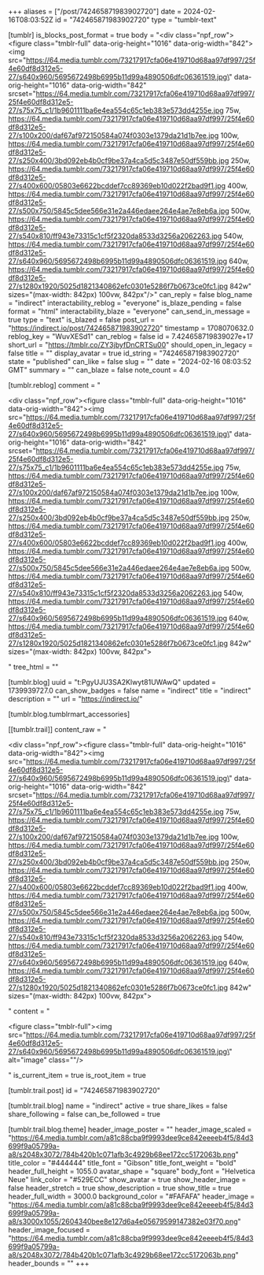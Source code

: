 +++
aliases = ["/post/742465871983902720"]
date = 2024-02-16T08:03:52Z
id = "742465871983902720"
type = "tumblr-text"

[tumblr]
is_blocks_post_format = true
body = "<div class=\"npf_row\"><figure class=\"tmblr-full\" data-orig-height=\"1016\" data-orig-width=\"842\"><img src=\"https://64.media.tumblr.com/73217917cfa06e419710d68aa97df997/25f4e60df8d312e5-27/s640x960/5695672498b6995b11d99a4890506dfc06361519.jpg\" data-orig-height=\"1016\" data-orig-width=\"842\" srcset=\"https://64.media.tumblr.com/73217917cfa06e419710d68aa97df997/25f4e60df8d312e5-27/s75x75_c1/1b9601111ba6e4ea554c65c1eb383e573dd4255e.jpg 75w, https://64.media.tumblr.com/73217917cfa06e419710d68aa97df997/25f4e60df8d312e5-27/s100x200/daf67af972150584a074f0303e1379da21d1b7ee.jpg 100w, https://64.media.tumblr.com/73217917cfa06e419710d68aa97df997/25f4e60df8d312e5-27/s250x400/3bd092eb4b0cf9be37a4ca5d5c3487e50df559bb.jpg 250w, https://64.media.tumblr.com/73217917cfa06e419710d68aa97df997/25f4e60df8d312e5-27/s400x600/05803e6622bcddef7cc89369eb10d022f2bad9f1.jpg 400w, https://64.media.tumblr.com/73217917cfa06e419710d68aa97df997/25f4e60df8d312e5-27/s500x750/5845c5dee566e31e2a446edaee264e4ae7e8eb6a.jpg 500w, https://64.media.tumblr.com/73217917cfa06e419710d68aa97df997/25f4e60df8d312e5-27/s540x810/ff943e73315c1cf5f2320da8533d3256a2062263.jpg 540w, https://64.media.tumblr.com/73217917cfa06e419710d68aa97df997/25f4e60df8d312e5-27/s640x960/5695672498b6995b11d99a4890506dfc06361519.jpg 640w, https://64.media.tumblr.com/73217917cfa06e419710d68aa97df997/25f4e60df8d312e5-27/s1280x1920/5025d1821340862efc0301e5286f7b0673ce0fc1.jpg 842w\" sizes=\"(max-width: 842px) 100vw, 842px\"/></figure></div>"
can_reply = false
blog_name = "indirect"
interactability_reblog = "everyone"
is_blaze_pending = false
format = "html"
interactability_blaze = "everyone"
can_send_in_message = true
type = "text"
is_blazed = false
post_url = "https://indirect.io/post/742465871983902720"
timestamp = 1708070632.0
reblog_key = "WuvXESd1"
can_reblog = false
id = 7.424658719839027e+17
short_url = "https://tmblr.co/ZY3jbyfDnCRTSu00"
should_open_in_legacy = false
title = ""
display_avatar = true
id_string = "742465871983902720"
state = "published"
can_like = false
slug = ""
date = "2024-02-16 08:03:52 GMT"
summary = ""
can_blaze = false
note_count = 4.0

[tumblr.reblog]
comment = "<p><div class=\"npf_row\"><figure class=\"tmblr-full\" data-orig-height=\"1016\" data-orig-width=\"842\"><img src=\"https://64.media.tumblr.com/73217917cfa06e419710d68aa97df997/25f4e60df8d312e5-27/s640x960/5695672498b6995b11d99a4890506dfc06361519.jpg\" data-orig-height=\"1016\" data-orig-width=\"842\" srcset=\"https://64.media.tumblr.com/73217917cfa06e419710d68aa97df997/25f4e60df8d312e5-27/s75x75_c1/1b9601111ba6e4ea554c65c1eb383e573dd4255e.jpg 75w, https://64.media.tumblr.com/73217917cfa06e419710d68aa97df997/25f4e60df8d312e5-27/s100x200/daf67af972150584a074f0303e1379da21d1b7ee.jpg 100w, https://64.media.tumblr.com/73217917cfa06e419710d68aa97df997/25f4e60df8d312e5-27/s250x400/3bd092eb4b0cf9be37a4ca5d5c3487e50df559bb.jpg 250w, https://64.media.tumblr.com/73217917cfa06e419710d68aa97df997/25f4e60df8d312e5-27/s400x600/05803e6622bcddef7cc89369eb10d022f2bad9f1.jpg 400w, https://64.media.tumblr.com/73217917cfa06e419710d68aa97df997/25f4e60df8d312e5-27/s500x750/5845c5dee566e31e2a446edaee264e4ae7e8eb6a.jpg 500w, https://64.media.tumblr.com/73217917cfa06e419710d68aa97df997/25f4e60df8d312e5-27/s540x810/ff943e73315c1cf5f2320da8533d3256a2062263.jpg 540w, https://64.media.tumblr.com/73217917cfa06e419710d68aa97df997/25f4e60df8d312e5-27/s640x960/5695672498b6995b11d99a4890506dfc06361519.jpg 640w, https://64.media.tumblr.com/73217917cfa06e419710d68aa97df997/25f4e60df8d312e5-27/s1280x1920/5025d1821340862efc0301e5286f7b0673ce0fc1.jpg 842w\" sizes=\"(max-width: 842px) 100vw, 842px\"></figure></div></p>"
tree_html = ""

[tumblr.blog]
uuid = "t:PgyUJU3SA2Klwyt81UWAwQ"
updated = 1739939727.0
can_show_badges = false
name = "indirect"
title = "indirect"
description = ""
url = "https://indirect.io/"

[tumblr.blog.tumblrmart_accessories]

[[tumblr.trail]]
content_raw = "<p><div class=\"npf_row\"><figure class=\"tmblr-full\" data-orig-height=\"1016\" data-orig-width=\"842\"><img src=\"https://64.media.tumblr.com/73217917cfa06e419710d68aa97df997/25f4e60df8d312e5-27/s640x960/5695672498b6995b11d99a4890506dfc06361519.jpg\" data-orig-height=\"1016\" data-orig-width=\"842\" srcset=\"https://64.media.tumblr.com/73217917cfa06e419710d68aa97df997/25f4e60df8d312e5-27/s75x75_c1/1b9601111ba6e4ea554c65c1eb383e573dd4255e.jpg 75w, https://64.media.tumblr.com/73217917cfa06e419710d68aa97df997/25f4e60df8d312e5-27/s100x200/daf67af972150584a074f0303e1379da21d1b7ee.jpg 100w, https://64.media.tumblr.com/73217917cfa06e419710d68aa97df997/25f4e60df8d312e5-27/s250x400/3bd092eb4b0cf9be37a4ca5d5c3487e50df559bb.jpg 250w, https://64.media.tumblr.com/73217917cfa06e419710d68aa97df997/25f4e60df8d312e5-27/s400x600/05803e6622bcddef7cc89369eb10d022f2bad9f1.jpg 400w, https://64.media.tumblr.com/73217917cfa06e419710d68aa97df997/25f4e60df8d312e5-27/s500x750/5845c5dee566e31e2a446edaee264e4ae7e8eb6a.jpg 500w, https://64.media.tumblr.com/73217917cfa06e419710d68aa97df997/25f4e60df8d312e5-27/s540x810/ff943e73315c1cf5f2320da8533d3256a2062263.jpg 540w, https://64.media.tumblr.com/73217917cfa06e419710d68aa97df997/25f4e60df8d312e5-27/s640x960/5695672498b6995b11d99a4890506dfc06361519.jpg 640w, https://64.media.tumblr.com/73217917cfa06e419710d68aa97df997/25f4e60df8d312e5-27/s1280x1920/5025d1821340862efc0301e5286f7b0673ce0fc1.jpg 842w\" sizes=\"(max-width: 842px) 100vw, 842px\"></figure></div></p>"
content = "<p><figure class=\"tmblr-full\"><img src=\"https://64.media.tumblr.com/73217917cfa06e419710d68aa97df997/25f4e60df8d312e5-27/s640x960/5695672498b6995b11d99a4890506dfc06361519.jpg\" alt=\"image\" class=\"\"/></figure></p>"
is_current_item = true
is_root_item = true

[tumblr.trail.post]
id = "742465871983902720"

[tumblr.trail.blog]
name = "indirect"
active = true
share_likes = false
share_following = false
can_be_followed = true

[tumblr.trail.blog.theme]
header_image_poster = ""
header_image_scaled = "https://64.media.tumblr.com/a81c88cba9f9993dee9ce842eeeeb4f5/84d3699f9a05799a-a8/s2048x3072/784b420b1c071afb3c4929b68ee172cc5172063b.png"
title_color = "#444444"
title_font = "Gibson"
title_font_weight = "bold"
header_full_height = 1055.0
avatar_shape = "square"
body_font = "Helvetica Neue"
link_color = "#529ECC"
show_avatar = true
show_header_image = false
header_stretch = true
show_description = true
show_title = true
header_full_width = 3000.0
background_color = "#FAFAFA"
header_image = "https://64.media.tumblr.com/a81c88cba9f9993dee9ce842eeeeb4f5/84d3699f9a05799a-a8/s3000x1055/2604340bee8e127d6a4e05679599147382e03f70.png"
header_image_focused = "https://64.media.tumblr.com/a81c88cba9f9993dee9ce842eeeeb4f5/84d3699f9a05799a-a8/s2048x3072/784b420b1c071afb3c4929b68ee172cc5172063b.png"
header_bounds = ""
+++
